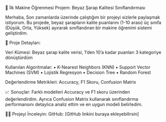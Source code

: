 
🎉 İlk Makine Öğrenmesi Projem: Beyaz Şarap Kalitesi Sınıflandırması

Merhaba,
Son zamanlarda üzerinde çalıştığım bir projeyi sizlerle paylaşmak istiyorum. Bu projede, beyaz şarapların kalite puanlarını (1-10 arası) üç sınıfa (Düşük, Orta, Yüksek) ayırarak sınıflandıran bir makine öğrenimi sistemi geliştirdim.

📌 Proje Detayları:

Veri Kümesi: Beyaz şarap kalite verisi, 1’den 10’a kadar puanları 3 kategoriye dönüştürdüm

Kullanılan Algoritmalar:
▪️ K-Nearest Neighbors (KNN)
▪️ Support Vector Machines (SVM)
▪️ Lojistik Regresyon
▪️ Decision Tree
▪️ Random Forest

Değerlendirme Metrikleri: Accuracy, F1 Skoru, Confusion Matrix

📈 Sonuçlar:
Farklı modelleri Accuracy ve F1 skoru üzerinden değerlendirdim. Ayrıca Confusion Matrix kullanarak sınıflandırma performansını detaylıca analiz ettim ve en uygun modeli belirledim.

👨‍💻 Projeyi İnceleyin:
GitHub: [GitHub linkini buraya ekleyebilirsin]
